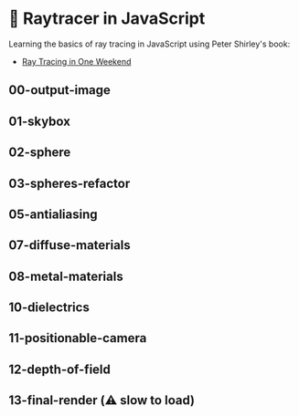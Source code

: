 # 🌄 Raytracer in JavaScript

Learning the basics of ray tracing in JavaScript using Peter Shirley's book:

- [Ray Tracing in One Weekend](https://raytracing.github.io/books/RayTracingInOneWeekend.html)

## 00-output-image

## 01-skybox

## 02-sphere

## 03-spheres-refactor

## 05-antialiasing

## 07-diffuse-materials

## 08-metal-materials

## 10-dielectrics

## 11-positionable-camera

## 12-depth-of-field

## 13-final-render (⚠️ slow to load)
